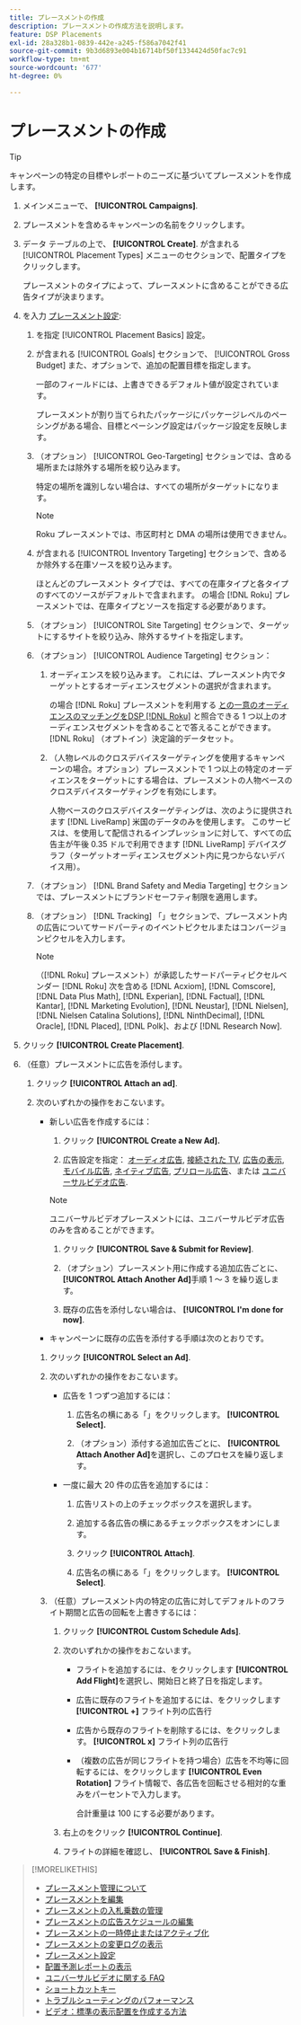 ```yaml
---
title: プレースメントの作成
description: プレースメントの作成方法を説明します。
feature: DSP Placements
exl-id: 28a328b1-0839-442e-a245-f586a7042f41
source-git-commit: 9b3d6893e004b16714bf50f1334424d50fac7c91
workflow-type: tm+mt
source-wordcount: '677'
ht-degree: 0%

---
```


# プレースメントの作成

>[!TIP]
>
>キャンペーンの特定の目標やレポートのニーズに基づいてプレースメントを作成します。

1. メインメニューで、 **[!UICONTROL Campaigns]**.

1. プレースメントを含めるキャンペーンの名前をクリックします。

1. データ テーブルの上で、 **[!UICONTROL Create]**. が含まれる [!UICONTROL Placement Types] メニューのセクションで、配置タイプをクリックします。

   プレースメントのタイプによって、プレースメントに含めることができる広告タイプが決まります。

1. を入力 [プレースメント設定](placement-settings.md):

   1. を指定 [!UICONTROL Placement Basics] 設定。

   1. が含まれる [!UICONTROL Goals] セクションで、 [!UICONTROL Gross Budget] また、オプションで、追加の配置目標を指定します。

      一部のフィールドには、上書きできるデフォルト値が設定されています。

      プレースメントが割り当てられたパッケージにパッケージレベルのペーシングがある場合、目標とペーシング設定はパッケージ設定を反映します。

   1. （オプション） [!UICONTROL Geo-Targeting] セクションでは、含める場所または除外する場所を絞り込みます。

      特定の場所を識別しない場合は、すべての場所がターゲットになります。

      >[!NOTE]
      >
      >Roku プレースメントでは、市区町村と DMA の場所は使用できません。

   1. が含まれる [!UICONTROL Inventory Targeting] セクションで、含めるか除外する在庫ソースを絞り込みます。

      ほとんどのプレースメント タイプでは、すべての在庫タイプと各タイプのすべてのソースがデフォルトで含まれます。 の場合 [!DNL Roku] プレースメントでは、在庫タイプとソースを指定する必要があります。

   1. （オプション） [!UICONTROL Site Targeting] セクションで、ターゲットにするサイトを絞り込み、除外するサイトを指定します。

   1. （オプション） [!UICONTROL Audience Targeting] セクション：

      1. オーディエンスを絞り込みます。 これには、プレースメント内でターゲットとするオーディエンスセグメントの選択が含まれます。

         の場合 [!DNL Roku] プレースメントを利用する [との一意のオーディエンスのマッチングをDSP [!DNL Roku]](/help/dsp/inventory/roku-inventory.md) と照合できる 1 つ以上のオーディエンスセグメントを含めることで答えることができます。 [!DNL Roku] （オプトイン）決定論的データセット。

      1. （人物レベルのクロスデバイスターゲティングを使用するキャンペーンの場合。オプション）プレースメントで 1 つ以上の特定のオーディエンスをターゲットにする場合は、プレースメントの人物ベースのクロスデバイスターゲティングを有効にします。

         人物ベースのクロスデバイスターゲティングは、次のように提供されます [!DNL LiveRamp] 米国のデータのみを使用します。 このサービスは、を使用して配信されるインプレッションに対して、すべての広告主が午後 0.35 ドルで利用できます [!DNL LiveRamp] デバイスグラフ（ターゲットオーディエンスセグメント内に見つからないデバイス用）。

   1. （オプション） [!DNL Brand Safety and Media Targeting] セクションでは、プレースメントにブランドセーフティ制限を適用します。

   1. （オプション） [!DNL Tracking] 「」セクションで、プレースメント内の広告についてサードパーティのイベントピクセルまたはコンバージョンピクセルを入力します。

      >[!NOTE]
      >
      >（[!DNL Roku] プレースメント）が承認したサードパーティピクセルベンダー [!DNL Roku] 次を含める [!DNL Acxiom], [!DNL Comscore], [!DNL Data Plus Math], [!DNL Experian], [!DNL Factual], [!DNL Kantar], [!DNL Marketing Evolution], [!DNL Neustar], [!DNL Nielsen], [!DNL Nielsen Catalina Solutions], [!DNL NinthDecimal], [!DNL Oracle], [!DNL Placed], [!DNL Polk]、および [!DNL Research Now].

1. クリック **[!UICONTROL Create Placement]**.

1. （任意）プレースメントに広告を添付します。

   1. クリック **[!UICONTROL Attach an ad]**.

   1. 次のいずれかの操作をおこないます。

      * 新しい広告を作成するには：

         1. クリック **[!UICONTROL Create a New Ad].**

         1. 広告設定を指定： [オーディオ広告](/help/dsp/campaign-management/ads/ad-settings-audio.md), [接続された TV](/help/dsp/campaign-management/ads/ad-settings-connected-tv.md), [広告の表示](/help/dsp/campaign-management/ads/ad-settings-display.md), [モバイル広告](/help/dsp/campaign-management/ads/ad-settings-mobile.md), [ネイティブ広告](/help/dsp/campaign-management/ads/ad-settings-native.md), [プリロール広告](/help/dsp/campaign-management/ads/ad-settings-pre-roll.md)、または [ユニバーサルビデオ広告](/help/dsp/campaign-management/ads/ad-settings-universal-video.md).

        >[!NOTE]
        >
        >ユニバーサルビデオプレースメントには、ユニバーサルビデオ広告のみを含めることができます。

         1. クリック **[!UICONTROL Save & Submit for Review]**.

         1. （オプション）プレースメント用に作成する追加広告ごとに、 **[!UICONTROL Attach Another Ad]**&#x200B;手順 1 ～ 3 を繰り返します。

         1. 既存の広告を添付しない場合は、 **[!UICONTROL I'm done for now]**.

      * キャンペーンに既存の広告を添付する手順は次のとおりです。

      1. クリック **[!UICONTROL Select an Ad]**.

      1. 次のいずれかの操作をおこないます。

         * 広告を 1 つずつ追加するには：

            1. 広告名の横にある「」をクリックします。 **[!UICONTROL Select].**

            1. （オプション）添付する追加広告ごとに、 **[!UICONTROL Attach Another Ad]**&#x200B;を選択し、このプロセスを繰り返します。

         * 一度に最大 20 件の広告を追加するには：

            1. 広告リストの上のチェックボックスを選択します。

            1. 追加する各広告の横にあるチェックボックスをオンにします。

            1. クリック **[!UICONTROL Attach]**.

            1. 広告名の横にある「」をクリックします。 **[!UICONTROL Select]**.

      1. （任意）プレースメント内の特定の広告に対してデフォルトのフライト期間と広告の回転を上書きするには：

         1. クリック **[!UICONTROL Custom Schedule Ads]**.

         1. 次のいずれかの操作をおこないます。

            * フライトを追加するには、をクリックします **[!UICONTROL Add Flight]**&#x200B;を選択し、開始日と終了日を指定します。

            * 広告に既存のフライトを追加するには、をクリックします **[!UICONTROL +]** フライト列の広告行

            * 広告から既存のフライトを削除するには、をクリックします。 **[!UICONTROL x]** フライト列の広告行

            * （複数の広告が同じフライトを持つ場合）広告を不均等に回転するには、をクリックします **[!UICONTROL Even Rotation]** フライト情報で、各広告を回転させる相対的な重みをパーセントで入力します。

              合計重量は 100 にする必要があります。

         1. 右上のをクリック **[!UICONTROL Continue]**.

         1. フライトの詳細を確認し、 **[!UICONTROL Save & Finish]**.

>[!MORELIKETHIS]
>
>* [プレースメント管理について](placement-about.md)
>* [プレースメントを編集](placement-edit.md)
>* [プレースメントの入札乗数の管理](placement-manage-bid-multipliers.md)
>* [プレースメントの広告スケジュールの編集](placement-edit-ad-schedule.md)
>* [プレースメントの一時停止またはアクティブ化](placement-pause-activate.md)
>* [プレースメントの変更ログの表示](placement-change-log.md)
>* [プレースメント設定](placement-settings.md)
>* [配置予測レポートの表示](/help/dsp/campaign-management/reports/placement-forecast.md)
>* [ユニバーサルビデオに関する FAQ](/help/dsp/campaign-management/faq-universal-video.md)
>* [ショートカットキー](/help/dsp/campaign-management/reports/keyboard-shortcuts.md)
>* [トラブルシューティングのパフォーマンス](/help/dsp/optimization/troubleshooting-performance.md)
>* [ビデオ：標準の表示配置を作成する方法](https://video.tv.adobe.com/v/340454)

